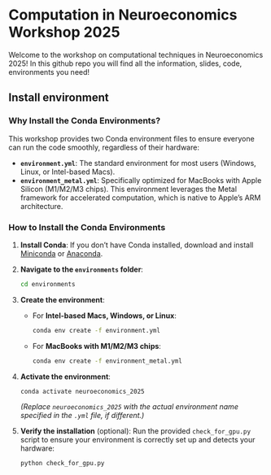 # Computation in Neuroeconomics Workshop 2025

Welcome to the workshop on computational techniques in Neuroeconomics 2025! In this github repo you will find all the information, slides, code, environments you need!

## Install environment
### Why Install the Conda Environments?

This workshop provides two Conda environment files to ensure everyone can run the code smoothly, regardless of their hardware:

- **`environment.yml`**: The standard environment for most users (Windows, Linux, or Intel-based Macs).
- **`environment_metal.yml`**: Specifically optimized for MacBooks with Apple Silicon (M1/M2/M3 chips). This environment leverages the Metal framework for accelerated computation, which is native to Apple’s ARM architecture.

### How to Install the Conda Environments

1. **Install Conda**: If you don’t have Conda installed, download and install [Miniconda](https://docs.conda.io/en/latest/miniconda.html) or [Anaconda](https://www.anaconda.com/download).

2. **Navigate to the `environments` folder**:
   ```bash
   cd environments
   ```

3. **Create the environment**:
   - For **Intel-based Macs, Windows, or Linux**:
     ```bash
     conda env create -f environment.yml
     ```
   - For **MacBooks with M1/M2/M3 chips**:
     ```bash
     conda env create -f environment_metal.yml
     ```

4. **Activate the environment**:
   ```bash
   conda activate neuroeconomics_2025
   ```
   *(Replace `neuroeconomics_2025` with the actual environment name specified in the `.yml` file, if different.)*

5. **Verify the installation** (optional):
   Run the provided `check_for_gpu.py` script to ensure your environment is correctly set up and detects your hardware:
   ```bash
   python check_for_gpu.py
   ```